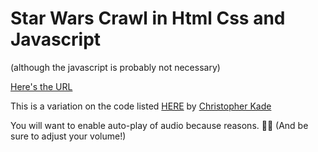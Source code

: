 # Star Wars Crawl in Html Css and Javascript

(although the javascript is probably not necessary)

<a href="http://www.tomsucks.fyi" target="_blank">Here's the URL</a>

This is a variation on the code listed [HERE](https://dev.to/christopherkade/developing-the-star-wars-opening-crawl-in-htmlcss-2j9e) by [Christopher Kade](https://dev.to/christopherkade)

You will want to enable auto-play of audio because reasons. 🤷🏻‍ (And be sure to adjust your volume!)
